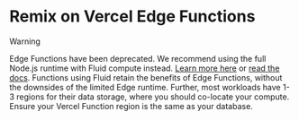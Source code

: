 # Remix on Vercel Edge Functions

> [!WARNING]  
> Edge Functions have been deprecated. We recommend using the full Node.js runtime with Fluid compute instead. [Learn more here](https://www.youtube.com/watch?v=G-ngjNfMnvE) or [read the docs](https://vercel.com/docs/functions/fluid-compute). Functions using Fluid retain the benefits of Edge Functions, without the downsides of the limited Edge runtime. Further, most workloads have 1-3 regions for their data storage, where you should co-locate your compute. Ensure your Vercel Function region is the same as your database.
